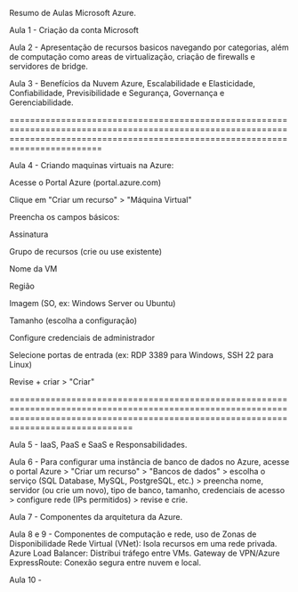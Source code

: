 Resumo de Aulas Microsoft Azure.

Aula 1 -  Criação da conta Microsoft

Aula 2 - Apresentação de recursos basicos navegando por categorias, além de computação como areas de virtualização, criação de firewalls e servidores de bridge.

Aula 3 - Benefícios da Nuvem Azure, Escalabilidade e Elasticidade, Confiabilidade, Previsibilidade e Segurança, Governança e Gerenciabilidade.


====================================================================================================================================================================================


Aula 4 - Criando maquinas virtuais na Azure:

Acesse o Portal Azure (portal.azure.com)

Clique em "Criar um recurso" > "Máquina Virtual"

Preencha os campos básicos:

Assinatura

Grupo de recursos (crie ou use existente)

Nome da VM

Região

Imagem (SO, ex: Windows Server ou Ubuntu)

Tamanho (escolha a configuração)

Configure credenciais de administrador

Selecione portas de entrada (ex: RDP 3389 para Windows, SSH 22 para Linux)

Revise + criar > "Criar"

==========================================================================================================================================================================================

Aula 5 - IaaS, PaaS e SaaS e Responsabilidades.


Aula 6 - Para configurar uma instância de banco de dados no Azure, acesse o portal Azure > "Criar um recurso" > "Bancos de dados" > escolha o serviço (SQL Database, MySQL, PostgreSQL, etc.) > preencha nome, servidor (ou crie um novo), tipo de banco, tamanho, credenciais de acesso > configure rede (IPs permitidos) > revise e crie.

Aula 7 - Componentes da arquitetura da Azure.

Aula 8 e 9 -  Componentes de computação e rede, uso de Zonas de Disponibilidade Rede Virtual (VNet): Isola recursos em uma rede privada.
Azure Load Balancer: Distribui tráfego entre VMs. Gateway de VPN/Azure ExpressRoute: Conexão segura entre nuvem e local.

Aula 10 - 
